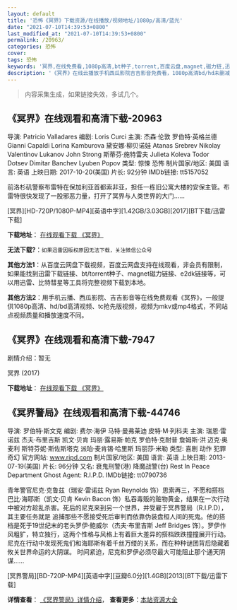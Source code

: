 ```yaml
---
layout: default
title: '恐怖《冥界》下载资源/在线播放/视频地址/1080p/高清/蓝光'
date: "2021-07-10T14:39:53+0800"
last_modified_at: "2021-07-10T14:39:53+0800"
permalink: /20963/
categories: 恐怖
cover:
tags: 恐怖
keywords: '冥界,在线免费看,1080p高清,bt种子,torrent,百度云盘,magnet,磁力链,迅雷下载资源'
description: '《冥界》在线云播放手机西瓜影院吉吉影音免费看，1080p高清bd/hd未删减完整版和tc抢先枪版，mkv/mp4格式，附带bt/torrent种子、magnet/磁力链、百度云盘、网盘资源迅雷下载链接'
---
```


>内容采集生成，如果链接失效，多试几个。


## 《冥界》在线观看和高清下载-20963

导演: Patricio Valladares 编剧: Loris Curci 主演: 杰森·伦敦 罗伯特·英格兰德 Gianni Capaldi Lorina Kamburova 黛安娜·柳贝诺娃 Atanas Srebrev Nikolay Valentinov Lukanov John Strong 斯蒂芬·施特雷夫 Julieta Koleva Todor Dotsev Dimitar Banchev Lyuben Popov 类型: 惊悚 恐怖 制片国家/地区: 美国 语言: 英语 上映日期: 2017-10-20(美国) 片长: 92分钟 IMDb链接: tt5157052

前洛杉矶警察布雷特在保加利亚首都索非亚，担任一栋旧公寓大楼的安保主管。布雷特很快发现了一股邪恶力量，打开了冥界与人类世界的大门……


[冥界][HD-720P/1080P-MP4][英语中字][1.42GB/3.03GB][2017][BT下载/迅雷下载]

**下载地址**： [在线观看下载 《冥界》](https://www.btdx8.com/torrent/mj_2017.html) 


**无法下载?**：`如果迅雷因版权原因无法下载，关注微信公众号 `

**其他方法1**：从百度云网盘下载视频，百度云网盘支持在线观看，非会员有限制，如果能找到迅雷下载链接、bt/torrent种子、magnet磁力链接、e2dk链接等，可以用迅雷、比特彗星等工具将完整视频下载到本地。

**其他方法2**：用手机云播、西瓜影院、吉吉影音等在线免费观看《冥界》，一般提供1080p高清、hd/bd高清视频、tc抢先版视频，视频为mkv或mp4格式，不同站点视频质量和播放速度不同。


## 《冥界》在线观看和高清下载-7947

剧情介绍：暂无


冥界 (2017)

**下载地址**： [在线观看下载 《冥界》](https://www.btbtdy.me/btdy/dy11849.html) 


## 《冥界警局》在线观看和高清下载-44746

导演: 罗伯特·斯文克 编剧: 费尔·海伊 马特·曼弗莱迪 皮特·M·列科夫 主演: 瑞恩·雷诺兹 杰夫·布里吉斯 凯文·贝肯 玛丽·露易斯·帕克 罗伯特·克耐普 詹姆斯·洪 迈克·奥麦利 斯特芬妮·斯佐斯塔克 派珀·麦肯锡·哈里斯 玛丽莎·米勒 类型: 喜剧 动作 犯罪 奇幻 官方网站: www.ripd.com 制片国家/地区: 美国 语言: 英语 上映日期: 2013-07-19(美国) 片长: 96分钟 又名: 衰鬼刑警(港) 降魔战警(台) Rest In Peace Department Ghost Agent: R.I.P.D. IMDb链接: tt0790736

青年警官尼克·克鲁兹（瑞安·雷诺兹 Ryan Reynolds 饰）思索再三，不愿和搭档巴比·海耶斯（凯文·贝肯 Kevin Bacon 饰）私吞毒贩的赃物黄金，结果在一次行动中被对方趁乱杀害。死后的尼克来到另一个世界，并受雇于冥界警局（R.I.P.D），其主要任务就是 追捕那些不愿接受死后审判而依靠伪装盘桓人间的死鬼。他的搭档是死于19世纪末的老头罗伊·鲍威尔（杰夫·布里吉斯 Jeff Bridges 饰）。罗伊作风粗犷，特立独行，这两个性格与风格上有着巨大差异的搭档跌跌撞撞展开行动。尼克在行动中发现死鬼们和海耶斯有着千丝万缕的关系，而在种种谜团背后隐藏着攸关世界命运的大阴谋。 时间紧迫，尼克和罗伊必须尽最大可能阻止那个通天阴谋……


[冥界警局][BD-720P-MP4][英语中字][豆瓣6.0分][1.4GB][2013][BT下载/迅雷下载]

**详情查看**： [《冥界警局》详情介绍](/movie/44746/)， **查看更多**：[本站资源大全](/movie/t/all/)

